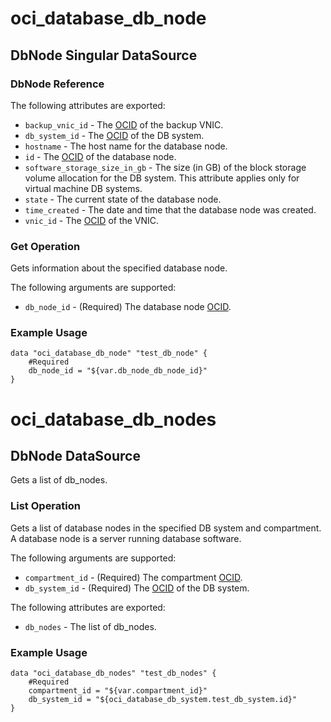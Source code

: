 # oci_database_db_node

## DbNode Singular DataSource

### DbNode Reference

The following attributes are exported:

* `backup_vnic_id` - The [OCID](https://docs.us-phoenix-1.oraclecloud.com/Content/General/Concepts/identifiers.htm) of the backup VNIC.
* `db_system_id` - The [OCID](https://docs.us-phoenix-1.oraclecloud.com/Content/General/Concepts/identifiers.htm) of the DB system.
* `hostname` - The host name for the database node.
* `id` - The [OCID](https://docs.us-phoenix-1.oraclecloud.com/Content/General/Concepts/identifiers.htm) of the database node.
* `software_storage_size_in_gb` - The size (in GB) of the block storage volume allocation for the DB system. This attribute applies only for virtual machine DB systems. 
* `state` - The current state of the database node.
* `time_created` - The date and time that the database node was created.
* `vnic_id` - The [OCID](https://docs.us-phoenix-1.oraclecloud.com/Content/General/Concepts/identifiers.htm) of the VNIC.



### Get Operation
Gets information about the specified database node.

The following arguments are supported:

* `db_node_id` - (Required) The database node [OCID](https://docs.us-phoenix-1.oraclecloud.com/Content/General/Concepts/identifiers.htm).


### Example Usage

```hcl
data "oci_database_db_node" "test_db_node" {
	#Required
	db_node_id = "${var.db_node_db_node_id}"
}
```
# oci_database_db_nodes

## DbNode DataSource

Gets a list of db_nodes.

### List Operation
Gets a list of database nodes in the specified DB system and compartment. A database node is a server running database software.

The following arguments are supported:

* `compartment_id` - (Required) The compartment [OCID](https://docs.us-phoenix-1.oraclecloud.com/Content/General/Concepts/identifiers.htm).
* `db_system_id` - (Required) The [OCID](https://docs.us-phoenix-1.oraclecloud.com/Content/General/Concepts/identifiers.htm) of the DB system.


The following attributes are exported:

* `db_nodes` - The list of db_nodes.

### Example Usage

```hcl
data "oci_database_db_nodes" "test_db_nodes" {
	#Required
	compartment_id = "${var.compartment_id}"
	db_system_id = "${oci_database_db_system.test_db_system.id}"
}
```
